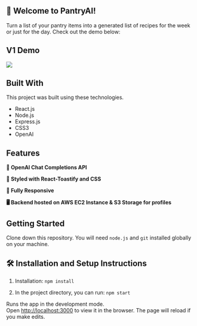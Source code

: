 ## 👋 Welcome to PantryAI!
Turn a list of your pantry items into a generated list of recipes for the week or just for the day. Check out the demo below:

## V1 Demo
![](https://github.com/zymoncone/pantry-ai/assets/10564686/66bd9f94-872d-4230-9132-390b006e32da)

## Built With

This project was built using these technologies.

- React.js
- Node.js
- Express.js
- CSS3
- OpenAI

## Features

**🤖 OpenAI Chat Completions API**

**🎨 Styled with React-Toastify and CSS**

**📱 Fully Responsive**

**🖥️ Backend hosted on AWS EC2 Instance & S3 Storage for profiles**

## Getting Started

Clone down this repository. You will need `node.js` and `git` installed globally on your machine.

## 🛠 Installation and Setup Instructions

1. Installation: `npm install`

2. In the project directory, you can run: `npm start`

Runs the app in the development mode.\
Open [http://localhost:3000](http://localhost:3000) to view it in the browser.
The page will reload if you make edits.
